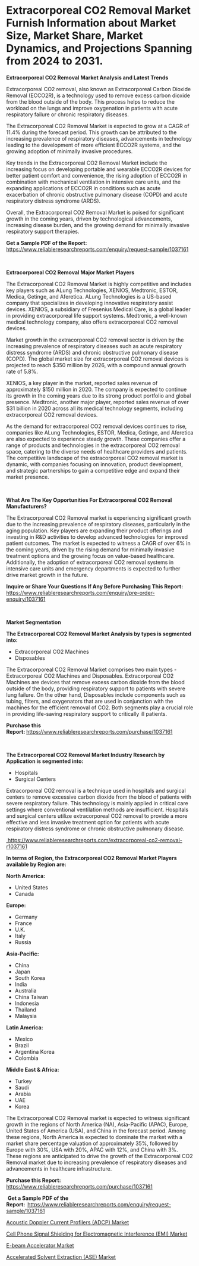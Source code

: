 <p><h1>Extracorporeal CO2 Removal Market Furnish Information about Market Size, Market Share, Market Dynamics, and Projections Spanning from 2024 to 2031.</h1></p><p><strong>Extracorporeal CO2 Removal Market Analysis and Latest Trends</strong></p>
<p><p>Extracorporeal CO2 removal, also known as Extracorporeal Carbon Dioxide Removal (ECCO2R), is a technology used to remove excess carbon dioxide from the blood outside of the body. This process helps to reduce the workload on the lungs and improve oxygenation in patients with acute respiratory failure or chronic respiratory diseases.</p><p>The Extracorporeal CO2 Removal Market is expected to grow at a CAGR of 11.4% during the forecast period. This growth can be attributed to the increasing prevalence of respiratory diseases, advancements in technology leading to the development of more efficient ECCO2R systems, and the growing adoption of minimally invasive procedures.</p><p>Key trends in the Extracorporeal CO2 Removal Market include the increasing focus on developing portable and wearable ECCO2R devices for better patient comfort and convenience, the rising adoption of ECCO2R in combination with mechanical ventilation in intensive care units, and the expanding applications of ECCO2R in conditions such as acute exacerbation of chronic obstructive pulmonary disease (COPD) and acute respiratory distress syndrome (ARDS).</p><p>Overall, the Extracorporeal CO2 Removal Market is poised for significant growth in the coming years, driven by technological advancements, increasing disease burden, and the growing demand for minimally invasive respiratory support therapies.</p></p>
<p><strong>Get a Sample PDF of the Report:&nbsp;</strong> <a href="https://www.reliableresearchreports.com/enquiry/request-sample/1037161">https://www.reliableresearchreports.com/enquiry/request-sample/1037161</a></p>
<p>&nbsp;</p>
<p><strong>Extracorporeal CO2 Removal Major Market Players</strong></p>
<p><p>The Extracorporeal CO2 Removal Market is highly competitive and includes key players such as ALung Technologies, XENIOS, Medtronic, ESTOR, Medica, Getinge, and Aferetica. ALung Technologies is a US-based company that specializes in developing innovative respiratory assist devices. XENIOS, a subsidiary of Fresenius Medical Care, is a global leader in providing extracorporeal life support systems. Medtronic, a well-known medical technology company, also offers extracorporeal CO2 removal devices.</p><p>Market growth in the extracorporeal CO2 removal sector is driven by the increasing prevalence of respiratory diseases such as acute respiratory distress syndrome (ARDS) and chronic obstructive pulmonary disease (COPD). The global market size for extracorporeal CO2 removal devices is projected to reach $350 million by 2026, with a compound annual growth rate of 5.8%.</p><p>XENIOS, a key player in the market, reported sales revenue of approximately $150 million in 2020. The company is expected to continue its growth in the coming years due to its strong product portfolio and global presence. Medtronic, another major player, reported sales revenue of over $31 billion in 2020 across all its medical technology segments, including extracorporeal CO2 removal devices.</p><p>As the demand for extracorporeal CO2 removal devices continues to rise, companies like ALung Technologies, ESTOR, Medica, Getinge, and Aferetica are also expected to experience steady growth. These companies offer a range of products and technologies in the extracorporeal CO2 removal space, catering to the diverse needs of healthcare providers and patients. The competitive landscape of the extracorporeal CO2 removal market is dynamic, with companies focusing on innovation, product development, and strategic partnerships to gain a competitive edge and expand their market presence.</p></p>
<p>&nbsp;</p>
<p><strong>What Are The Key Opportunities For Extracorporeal CO2 Removal Manufacturers?</strong></p>
<p><p>The Extracorporeal CO2 Removal market is experiencing significant growth due to the increasing prevalence of respiratory diseases, particularly in the aging population. Key players are expanding their product offerings and investing in R&D activities to develop advanced technologies for improved patient outcomes. The market is expected to witness a CAGR of over 6% in the coming years, driven by the rising demand for minimally invasive treatment options and the growing focus on value-based healthcare. Additionally, the adoption of extracorporeal CO2 removal systems in intensive care units and emergency departments is expected to further drive market growth in the future.</p></p>
<p><strong>Inquire or Share Your Questions If Any Before Purchasing This Report:</strong> <a href="https://www.reliableresearchreports.com/enquiry/pre-order-enquiry/1037161">https://www.reliableresearchreports.com/enquiry/pre-order-enquiry/1037161</a></p>
<p>&nbsp;</p>
<p><strong>Market Segmentation</strong></p>
<p><strong>The Extracorporeal CO2 Removal Market Analysis by types is segmented into:</strong></p>
<p><ul><li>Extracorporeal CO2 Machines</li><li>Disposables</li></ul></p>
<p><p>The Extracorporeal CO2 Removal Market comprises two main types - Extracorporeal CO2 Machines and Disposables. Extracorporeal CO2 Machines are devices that remove excess carbon dioxide from the blood outside of the body, providing respiratory support to patients with severe lung failure. On the other hand, Disposables include components such as tubing, filters, and oxygenators that are used in conjunction with the machines for the efficient removal of CO2. Both segments play a crucial role in providing life-saving respiratory support to critically ill patients.</p></p>
<p><strong>Purchase this Report:&nbsp;</strong><a href="https://www.reliableresearchreports.com/purchase/1037161">https://www.reliableresearchreports.com/purchase/1037161</a></p>
<p>&nbsp;</p>
<p><strong>The Extracorporeal CO2 Removal Market Industry Research by Application is segmented into:</strong></p>
<p><ul><li>Hospitals</li><li>Surgical Centers</li></ul></p>
<p><p>Extracorporeal CO2 removal is a technique used in hospitals and surgical centers to remove excessive carbon dioxide from the blood of patients with severe respiratory failure. This technology is mainly applied in critical care settings where conventional ventilation methods are insufficient. Hospitals and surgical centers utilize extracorporeal CO2 removal to provide a more effective and less invasive treatment option for patients with acute respiratory distress syndrome or chronic obstructive pulmonary disease.</p></p>
<p><a href="https://www.reliableresearchreports.com/extracorporeal-co2-removal-r1037161">&nbsp;https://www.reliableresearchreports.com/extracorporeal-co2-removal-r1037161</a></p>
<p><strong>In terms of Region, the Extracorporeal CO2 Removal Market Players available by Region are:</strong></p>
<p>
    <p> <strong> North America: </strong>
        <ul>
            <li>United States</li>
            <li>Canada</li>
        </ul>
        </p> 
    <p> <strong> Europe: </strong>
        <ul>
            <li>Germany</li>
            <li>France</li>
            <li>U.K.</li>
            <li>Italy</li>
            <li>Russia</li>
        </ul>
        </p> 
    <p> <strong> Asia-Pacific: </strong>
        <ul>
            <li>China</li>
            <li>Japan</li>
            <li>South Korea</li>
            <li>India</li>
            <li>Australia</li>
            <li>China Taiwan</li>
            <li>Indonesia</li>
            <li>Thailand</li>
            <li>Malaysia</li>
        </ul>
        </p> 
    <p> <strong> Latin America: </strong>
        <ul>
            <li>Mexico</li>
            <li>Brazil</li>
            <li>Argentina Korea</li>
            <li>Colombia</li>
        </ul>
        </p> 
    <p> <strong> Middle East & Africa: </strong>
        <ul>
            <li>Turkey</li>
            <li>Saudi</li>
            <li>Arabia</li>
            <li>UAE</li>
            <li>Korea</li>
        </ul>
    </p>
    </p>
<p><p>The Extracorporeal CO2 Removal market is expected to witness significant growth in the regions of North America (NA), Asia-Pacific (APAC), Europe, United States of America (USA), and China in the forecast period. Among these regions, North America is expected to dominate the market with a market share percentage valuation of approximately 35%, followed by Europe with 30%, USA with 20%, APAC with 12%, and China with 3%. These regions are anticipated to drive the growth of the Extracorporeal CO2 Removal market due to increasing prevalence of respiratory diseases and advancements in healthcare infrastructure.</p></p>
<p><strong>Purchase this Report: </strong><a href="https://www.reliableresearchreports.com/purchase/1037161">https://www.reliableresearchreports.com/purchase/1037161</a></p>
<p>&nbsp;<strong>Get a Sample PDF of the Report:&nbsp;&nbsp;</strong><a href="https://www.reliableresearchreports.com/enquiry/request-sample/1037161">https://www.reliableresearchreports.com/enquiry/request-sample/1037161</a></p>
<p><strong></strong></p>
<p><p><a href="https://github.com/Sherrillcrooksxa8i18ucf2m/Market-Research-Report-List-3/blob/main/acoustic-doppler-current-profilers-adcp-market.md">Acoustic Doppler Current Profilers (ADCP) Market</a></p><p><a href="https://github.com/AlysaLedner2023/Market-Research-Report-List-2/blob/main/cell-phone-signal-shielding-for-electromagnetic-interference-emi-market.md">Cell Phone Signal Shielding for Electromagnetic Interference (EMI) Market</a></p><p><a href="https://github.com/Chiragrp22/Market-Research-Report-List-5/blob/main/e-beam-accelerator-market.md">E-beam Accelerator Market</a></p><p><a href="https://github.com/derrinmiltonellis35gcl/Market-Research-Report-List-3/blob/main/accelerated-solvent-extraction-ase-market.md">Accelerated Solvent Extraction (ASE) Market</a></p></p>